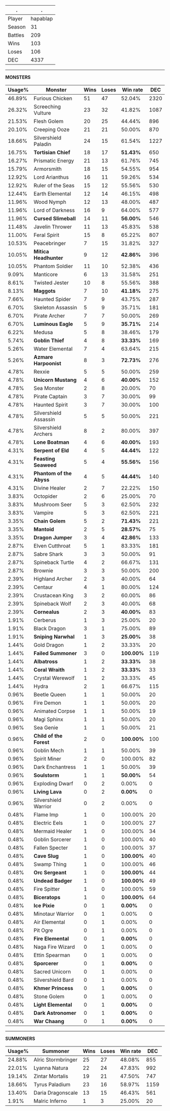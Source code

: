 .|.
|-|-
Player|hapablap
Season|31
Battles|209
Wins|103
Loses|106
DEC|4337

---
**MONSTERS**

Usage%|Monster|Wins|Loses|Win rate|DEC|
-|-|-|-|-|-|
46.89%|Furious Chicken|51|47|52.04%|2320|
26.32%|Screeching Vulture|23|32|41.82%|1087|
21.53%|Flesh Golem|20|25|44.44%|896|
20.10%|Creeping Ooze|21|21|50.00%|870|
18.66%|Silvershield Paladin|24|15|61.54%|1227|
16.75%|**Tortisian Chief**|18|17|**51.43%**|650|
16.27%|Prismatic Energy|21|13|61.76%|745|
15.79%|Armorsmith|18|15|54.55%|954|
12.92%|Lord Arianthus|16|11|59.26%|534|
12.92%|Ruler of the Seas|15|12|55.56%|530|
12.44%|Earth Elemental|12|14|46.15%|498|
11.96%|Wood Nymph|12|13|48.00%|487|
11.96%|Lord of Darkness|16|9|64.00%|577|
11.96%|**Cursed Slimeball**|14|11|**56.00%**|546|
11.48%|Javelin Thrower|11|13|45.83%|538|
11.00%|Feral Spirit|15|8|65.22%|807|
10.53%|Peacebringer|7|15|31.82%|327|
10.05%|**Mitica Headhunter**|9|12|**42.86%**|396|
10.05%|Phantom Soldier|11|10|52.38%|436|
9.09%|Manticore|6|13|31.58%|251|
8.61%|Twisted Jester|10|8|55.56%|388|
8.13%|**Maggots**|7|10|**41.18%**|275|
7.66%|Haunted Spider|7|9|43.75%|287|
6.70%|Skeleton Assassin|5|9|35.71%|181|
6.70%|Pirate Archer|7|7|50.00%|269|
6.70%|**Luminous Eagle**|5|9|**35.71%**|214|
6.22%|Medusa|5|8|38.46%|179|
5.74%|**Goblin Thief**|4|8|**33.33%**|169|
5.26%|Water Elemental|7|4|63.64%|215|
5.26%|**Azmare Harpoonist**|8|3|**72.73%**|276|
4.78%|Rexxie|5|5|50.00%|259|
4.78%|**Unicorn Mustang**|4|6|**40.00%**|152|
4.78%|Sea Monster|2|8|20.00%|70|
4.78%|Pirate Captain|3|7|30.00%|99|
4.78%|Haunted Spirit|3|7|30.00%|100|
4.78%|Silvershield Assassin|5|5|50.00%|221|
4.78%|Silvershield Archers|8|2|80.00%|397|
4.78%|**Lone Boatman**|4|6|**40.00%**|193|
4.31%|**Serpent of Eld**|4|5|**44.44%**|122|
4.31%|**Feasting Seaweed**|5|4|**55.56%**|156|
4.31%|**Phantom of the Abyss**|4|5|**44.44%**|140|
4.31%|Divine Healer|2|7|22.22%|150|
3.83%|Octopider|2|6|25.00%|70|
3.83%|Mushroom Seer|5|3|62.50%|232|
3.83%|Vampire|5|3|62.50%|221|
3.35%|**Chain Golem**|5|2|**71.43%**|221|
3.35%|**Mantoid**|2|5|**28.57%**|75|
3.35%|**Dragon Jumper**|3|4|**42.86%**|133|
2.87%|Elven Cutthroat|5|1|83.33%|181|
2.87%|Sabre Shark|3|3|50.00%|91|
2.87%|Spineback Turtle|4|2|66.67%|131|
2.87%|Brownie|3|3|50.00%|200|
2.39%|Highland Archer|2|3|40.00%|64|
2.39%|Centaur|4|1|80.00%|124|
2.39%|Crustacean King|3|2|60.00%|86|
2.39%|Spineback Wolf|2|3|40.00%|68|
2.39%|**Cornealus**|2|3|**40.00%**|83|
1.91%|Cerberus|1|3|25.00%|20|
1.91%|Black Dragon|3|1|75.00%|89|
1.91%|**Sniping Narwhal**|1|3|**25.00%**|38|
1.44%|Gold Dragon|1|2|33.33%|20|
1.44%|**Failed Summoner**|3|0|**100.00%**|119|
1.44%|**Albatross**|1|2|**33.33%**|38|
1.44%|**Coral Wraith**|1|2|**33.33%**|33|
1.44%|Crystal Werewolf|1|2|33.33%|45|
1.44%|Hydra|2|1|66.67%|115|
0.96%|Beetle Queen|1|1|50.00%|20|
0.96%|Fire Demon|1|1|50.00%|20|
0.96%|Animated Corpse|1|1|50.00%|19|
0.96%|Magi Sphinx|1|1|50.00%|20|
0.96%|Sea Genie|1|1|50.00%|21|
0.96%|**Child of the Forest**|2|0|**100.00%**|100|
0.96%|Goblin Mech|1|1|50.00%|39|
0.96%|Spirit Miner|2|0|100.00%|82|
0.96%|Dark Enchantress|1|1|50.00%|39|
0.96%|**Soulstorm**|1|1|**50.00%**|54|
0.96%|Exploding Dwarf|0|2|0.00%|0|
0.96%|**Living Lava**|0|2|**0.00%**|0|
0.96%|Silvershield Warrior|0|2|0.00%|0|
0.48%|Flame Imp|1|0|100.00%|20|
0.48%|Electric Eels|1|0|100.00%|27|
0.48%|Mermaid Healer|1|0|100.00%|34|
0.48%|Goblin Sorcerer|1|0|100.00%|40|
0.48%|Fallen Specter|1|0|100.00%|37|
0.48%|**Cave Slug**|1|0|**100.00%**|40|
0.48%|Swamp Thing|1|0|100.00%|46|
0.48%|**Orc Sergeant**|1|0|**100.00%**|44|
0.48%|**Undead Badger**|1|0|**100.00%**|49|
0.48%|Fire Spitter|1|0|100.00%|59|
0.48%|**Biceratops**|1|0|**100.00%**|64|
0.48%|**Ice Pixie**|0|1|**0.00%**|0|
0.48%|Minotaur Warrior|0|1|0.00%|0|
0.48%|Air Elemental|0|1|0.00%|0|
0.48%|Pit Ogre|0|1|0.00%|0|
0.48%|**Fire Elemental**|0|1|**0.00%**|0|
0.48%|Naga Fire Wizard|0|1|0.00%|0|
0.48%|Ettin Spearman|0|1|0.00%|0|
0.48%|**Sporcerer**|0|1|**0.00%**|0|
0.48%|Sacred Unicorn|0|1|0.00%|0|
0.48%|Silvershield Bard|0|1|0.00%|0|
0.48%|**Khmer Princess**|0|1|**0.00%**|0|
0.48%|Stone Golem|0|1|0.00%|0|
0.48%|**Light Elemental**|0|1|**0.00%**|0|
0.48%|**Dark Astronomer**|0|1|**0.00%**|0|
0.48%|**War Chaang**|0|1|**0.00%**|0|

---
**SUMMONERS**

Usage%|Summoner|Wins|Loses|Win rate|DEC|
-|-|-|-|-|-|
24.88%|Alric Stormbringer|25|27|48.08%|855|
22.01%|Lyanna Natura|22|24|47.83%|992|
19.14%|Zintar Mortalis|19|21|47.50%|747|
18.66%|Tyrus Paladium|23|16|58.97%|1159|
13.40%|Daria Dragonscale|13|15|46.43%|561|
1.91%|Malric Inferno|1|3|25.00%|20|
